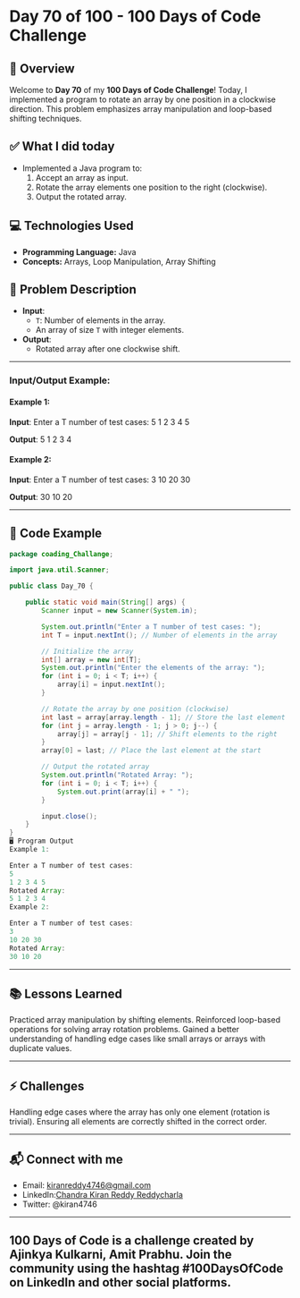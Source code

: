 # Day 70 of 100 - 100 Days of Code Challenge

## 📝 Overview
Welcome to **Day 70** of my **100 Days of Code Challenge**! Today, I implemented a program to rotate an array by one position in a clockwise direction. This problem emphasizes array manipulation and loop-based shifting techniques.

## ✅ What I did today
- Implemented a Java program to:
  1. Accept an array as input.
  2. Rotate the array elements one position to the right (clockwise).
  3. Output the rotated array.

## 💻 Technologies Used
- **Programming Language:** Java
- **Concepts:** Arrays, Loop Manipulation, Array Shifting

## 📖 Problem Description
- **Input**:
  - `T`: Number of elements in the array.
  - An array of size `T` with integer elements.
- **Output**:
  - Rotated array after one clockwise shift.

---

### Input/Output Example:

#### Example 1:
**Input**:
Enter a T number of test cases: 5 1 2 3 4 5



**Output**:
5 1 2 3 4


#### Example 2:
**Input**:
Enter a T number of test cases: 3 10 20 30


**Output**:
30 10 20


---

## 📝 Code Example

```java
package coading_Challange;

import java.util.Scanner;

public class Day_70 {

    public static void main(String[] args) {
        Scanner input = new Scanner(System.in);

        System.out.println("Enter a T number of test cases: ");
        int T = input.nextInt(); // Number of elements in the array

        // Initialize the array
        int[] array = new int[T];
        System.out.println("Enter the elements of the array: ");
        for (int i = 0; i < T; i++) {
            array[i] = input.nextInt();
        }

        // Rotate the array by one position (clockwise)
        int last = array[array.length - 1]; // Store the last element
        for (int j = array.length - 1; j > 0; j--) {
            array[j] = array[j - 1]; // Shift elements to the right
        }
        array[0] = last; // Place the last element at the start

        // Output the rotated array
        System.out.println("Rotated Array: ");
        for (int i = 0; i < T; i++) {
            System.out.print(array[i] + " ");
        }

        input.close();
    }
}
🖥️ Program Output
Example 1:

Enter a T number of test cases: 
5
1 2 3 4 5
Rotated Array: 
5 1 2 3 4
Example 2:

Enter a T number of test cases: 
3
10 20 30
Rotated Array: 
30 10 20
```
---
## 📚 Lessons Learned
Practiced array manipulation by shifting elements.
Reinforced loop-based operations for solving array rotation problems.
Gained a better understanding of handling edge cases like small arrays or arrays with duplicate values.

---
## ⚡ Challenges
Handling edge cases where the array has only one element (rotation is trivial).
Ensuring all elements are correctly shifted in the correct order.

---
## 📬 Connect with me
- Email: kiranreddy4746@gmail.com
- LinkedIn:[Chandra Kiran Reddy Reddycharla](https://www.linkedin.com/in/chandra-kiran-reddy-reddycharla-a9a746230/)
- Twitter: @kiran4746

---
## 100 Days of Code is a challenge created by Ajinkya Kulkarni, Amit Prabhu. Join the community using the hashtag #100DaysOfCode on LinkedIn and other social platforms.
